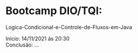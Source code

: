 # Bootcamp DIO/TQI:

Logica-Condicional-e-Controle-de-Fluxos-em-Java

Início: 14/11/2021 ás 20:30
<br>Conclusão: ...
